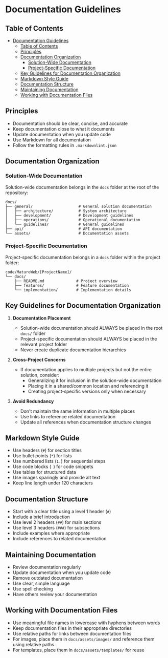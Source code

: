 # Documentation Guidelines

## Table of Contents

- [Documentation Guidelines](#documentation-guidelines)
  - [Table of Contents](#table-of-contents)
  - [Principles](#principles)
  - [Documentation Organization](#documentation-organization)
    - [Solution-Wide Documentation](#solution-wide-documentation)
    - [Project-Specific Documentation](#project-specific-documentation)
  - [Key Guidelines for Documentation Organization](#key-guidelines-for-documentation-organization)
  - [Markdown Style Guide](#markdown-style-guide)
  - [Documentation Structure](#documentation-structure)
  - [Maintaining Documentation](#maintaining-documentation)
  - [Working with Documentation Files](#working-with-documentation-files)

## Principles

- Documentation should be clear, concise, and accurate
- Keep documentation close to what it documents
- Update documentation when you update code
- Use Markdown for all documentation
- Follow the formatting rules in `.markdownlint.json`

## Documentation Organization

### Solution-Wide Documentation

Solution-wide documentation belongs in the `docs` folder at the root of the repository:

```
docs/
├── general/                    # General solution documentation
│   ├── architecture/           # System architecture
│   ├── development/            # Development guidelines
│   ├── operations/             # Operational documentation
│   └── guidelines/             # General guidelines
├── api/                        # API documentation
└── assets/                     # Documentation assets
```

### Project-Specific Documentation

Project-specific documentation belongs in a `docs` folder within the project folder:

```
code/MatureWeb/[ProjectName]/
└── docs/
    ├── README.md              # Project overview
    ├── features/              # Feature documentation
    └── implementation/        # Implementation details
```

## Key Guidelines for Documentation Organization

1. **Documentation Placement**
   - Solution-wide documentation should ALWAYS be placed in the root `docs/` folder
   - Project-specific documentation should ALWAYS be placed in the relevant project folder
   - Never create duplicate documentation hierarchies

2. **Cross-Project Concerns**
   - If documentation applies to multiple projects but not the entire solution, consider:
     - Generalizing it for inclusion in the solution-wide documentation
     - Placing it in a shared/common location and referencing it
     - Creating project-specific versions only when necessary

3. **Avoid Redundancy**
   - Don't maintain the same information in multiple places
   - Use links to reference related documentation
   - Update all references when documentation structure changes

## Markdown Style Guide

- Use headers (`#`) for section titles
- Use bullet points (`*`) for lists
- Use numbered lists (`1.`) for sequential steps
- Use code blocks (``` ```) for code snippets
- Use tables for structured data
- Use images sparingly and provide alt text
- Keep line length under 120 characters

## Documentation Structure

- Start with a clear title using a level 1 header (`#`)
- Include a brief introduction
- Use level 2 headers (`##`) for main sections
- Use level 3 headers (`###`) for subsections
- Include examples where appropriate
- Include references to related documentation

## Maintaining Documentation

- Review documentation regularly
- Update documentation when you update code
- Remove outdated documentation
- Use clear, simple language
- Use spell checking
- Have others review your documentation

## Working with Documentation Files

- Use meaningful file names in lowercase with hyphens between words
- Keep documentation files in their appropriate directories
- Use relative paths for links between documentation files
- For images, place them in `docs/assets/images/` and reference them using relative paths
- For templates, place them in `docs/assets/templates/` for reuse